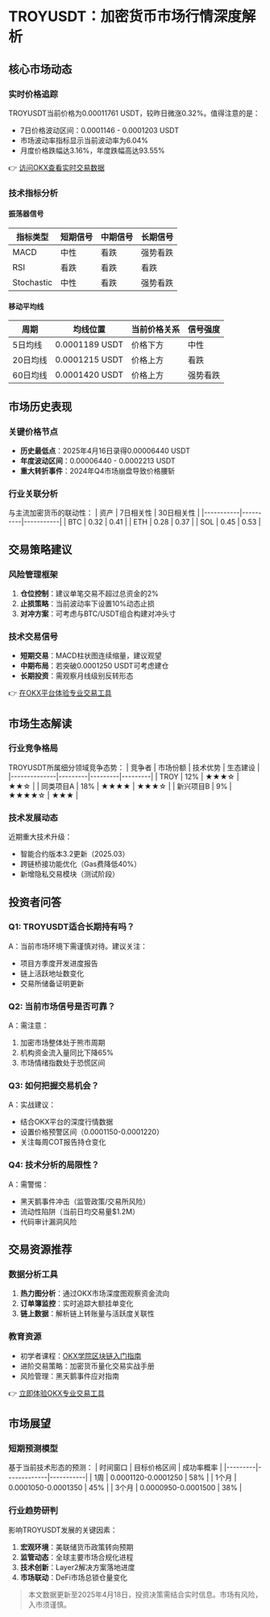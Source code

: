 # TROYUSDT：加密货币市场行情深度解析

## 核心市场动态

### 实时价格追踪
TROYUSDT当前价格为0.00011761 USDT，较昨日微涨0.32%。值得注意的是：
- 7日价格波动区间：0.0001146 - 0.0001203 USDT
- 市场波动率指标显示当前波动率为6.04%
- 月度价格跌幅达3.16%，年度跌幅高达93.55%

👉 [访问OKX查看实时交易数据](https://bit.ly/okx_welcome)

### 技术指标分析
#### 振荡器信号
| 指标类型 | 短期信号 | 中期信号 | 长期信号 |
|---------|---------|---------|---------|
| MACD    | 中性     | 看跌     | 强势看跌 |
| RSI     | 看跌     | 看跌     | 看跌     |
| Stochastic | 中性   | 看跌     | 强势看跌 |

#### 移动平均线
| 周期     | 均线位置 | 当前价格关系 | 信号强度 |
|---------|---------|-------------|---------|
| 5日均线 | 0.0001189 USDT | 价格下方 | 中性    |
| 20日均线| 0.0001215 USDT | 价格上方 | 看跌    |
| 60日均线| 0.0001420 USDT | 价格上方 | 强势看跌|

## 市场历史表现

### 关键价格节点
- **历史最低点**：2025年4月16日录得0.00006440 USDT
- **年度波动区间**：0.00006440 - 0.0002213 USDT
- **重大转折事件**：2024年Q4市场崩盘导致价格腰斩

### 行业关联分析
与主流加密货币的联动性：
| 资产       | 7日相关性 | 30日相关性 |
|-----------|----------|-----------|
| BTC       | 0.32     | 0.41      |
| ETH       | 0.28     | 0.37      |
| SOL       | 0.45     | 0.53      |

## 交易策略建议

### 风险管理框架
1. **仓位控制**：建议单笔交易不超过总资金的2%
2. **止损策略**：当前波动率下设置10%动态止损
3. **对冲方案**：可考虑与BTC/USDT组合构建对冲头寸

### 技术交易信号
- **短期交易**：MACD柱状图连续缩量，建议观望
- **中期布局**：若突破0.0001250 USDT可考虑建仓
- **长期投资**：需观察月线级别反转形态

👉 [在OKX平台体验专业交易工具](https://bit.ly/okx_welcome)

## 市场生态解读

### 行业竞争格局
TROYUSDT所属细分领域竞争态势：
| 竞争者        | 市场份额 | 技术优势 | 生态建设 |
|--------------|---------|---------|---------|
| TROY        | 12%     | ★★★☆    | ★★☆     |
| 同类项目A    | 18%     | ★★★★    | ★★★☆    |
| 新兴项目B    | 9%      | ★★★★☆   | ★★★     |

### 技术发展动态
近期重大技术升级：
- 智能合约版本3.2更新（2025.03）
- 跨链桥接功能优化（Gas费降低40%）
- 新增隐私交易模块（测试阶段）

## 投资者问答

### Q1: TROYUSDT适合长期持有吗？
A：当前市场环境下需谨慎对待。建议关注：
- 项目方季度开发进度报告
- 链上活跃地址数变化
- 交易所储备证明更新

### Q2: 当前市场信号是否可靠？
A：需注意：
1. 加密市场整体处于熊市周期
2. 机构资金流入量同比下降65%
3. 市场情绪指数处于恐慌区间

### Q3: 如何把握交易机会？
A：实战建议：
- 结合OKX平台的深度行情数据
- 设置价格预警区间（0.0001150-0.0001220）
- 关注每周COT报告持仓变化

### Q4: 技术分析的局限性？
A：需警惕：
- 黑天鹅事件冲击（监管政策/交易所风险）
- 流动性陷阱（当前日均交易量$1.2M）
- 代码审计漏洞风险

## 交易资源推荐

### 数据分析工具
1. **热力图分析**：通过OKX市场深度图观察资金流向
2. **订单簿监控**：实时追踪大额挂单变化
3. **链上数据**：解析链上转账量与活跃度关联性

### 教育资源
- 初学者课程：[OKX学院区块链入门指南](https://bit.ly/okx_welcome)
- 进阶交易策略：加密货币量化交易实战手册
- 风险管理：黑天鹅事件应对指南

👉 [立即体验OKX专业交易工具](https://bit.ly/okx_welcome)

## 市场展望

### 短期预测模型
基于当前技术形态的预测：
| 时间窗口 | 目标价格区间 | 成功率概率 |
|---------|-------------|-----------|
| 1周     | 0.0001120-0.0001250 | 58%      |
| 1个月   | 0.0001050-0.0001350 | 45%      |
| 3个月   | 0.0000950-0.0001500 | 38%      |

### 行业趋势研判
影响TROYUSDT发展的关键因素：
1. **宏观环境**：美联储货币政策转向预期
2. **监管动态**：全球主要市场合规化进程
3. **技术创新**：Layer2解决方案落地进度
4. **市场联动**：DeFi市场总锁仓量变化

> 本文数据更新至2025年4月18日，投资决策需结合实时信息。市场有风险，入市须谨慎。